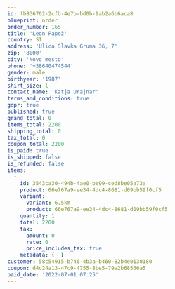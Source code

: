 ```yaml
---
id: fb836762-2cfb-4e7b-bd0b-9ab2a6b6aca8
blueprint: order
order_number: 165
title: 'Leon Papež'
country: SI
address: 'Ulica Slavka Gruma 36, 7'
zip: '8000'
city: 'Novo mesto'
phone: '+38640474544'
gender: male
birthyear: '1987'
shirt_size: l
contact_name: 'Katja Urajnar'
terms_and_conditions: true
gdpr: true
published: true
grand_total: 0
items_total: 2200
shipping_total: 0
tax_total: 0
coupon_total: 2200
is_paid: true
is_shipped: false
is_refunded: false
items:
  -
    id: 3543ca30-494b-4ae0-be99-ced8be05a73a
    product: 66e767a9-ee34-4dc4-8681-d09bb59f0cf5
    variant:
      variant: 6.5km
      product: 66e767a9-ee34-4dc4-8681-d09bb59f0cf5
    quantity: 1
    total: 2200
    tax:
      amount: 0
      rate: 0
      price_includes_tax: true
    metadata: {  }
customer: 58c54915-b746-4b3a-b460-82b4e0130180
coupon: d4c24a13-47c9-4755-8be5-79a2b68566a5
paid_date: '2022-07-01 07:25'
---
```

